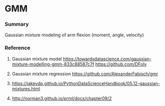 # GMM

### Summary
Gaussian mixture modeling of arm flexion (moment, angle, velocity)

### Reference
1. Gaussian mixture model 
https://towardsdatascience.com/gaussian-mixture-modelling-gmm-833c88587c7f
https://github.com/DFoly

2. Gaussian mixture regression
https://github.com/AlexanderFabisch/gmr

3. https://jakevdp.github.io/PythonDataScienceHandbook/05.12-gaussian-mixtures.html

4. http://norman3.github.io/prml/docs/chapter09/2
